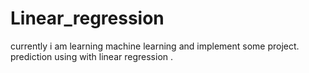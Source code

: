 # Linear_regression
currently i am learning machine learning and implement some project.
prediction using with linear regression .
